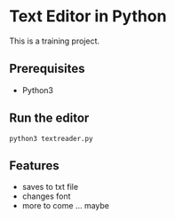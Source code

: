 # Text Editor in Python

This is a training project.

## Prerequisites
* Python3

## Run the editor

<code>python3 textreader.py</code>

## Features
* saves to txt file
* changes font
* more to come ... maybe